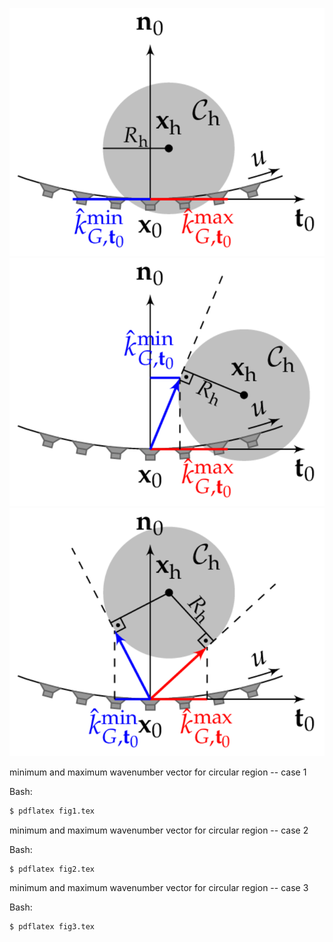 ![Fig](fig1.png)
![Fig](fig2.png)
![Fig](fig3.png)

minimum and maximum wavenumber vector for circular region -- case 1

Bash:
```Bash
$ pdflatex fig1.tex
```

minimum and maximum wavenumber vector for circular region -- case 2

Bash:
```Bash
$ pdflatex fig2.tex
```

minimum and maximum wavenumber vector for circular region -- case 3

Bash:
```Bash
$ pdflatex fig3.tex
```
